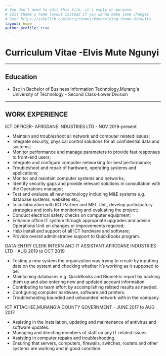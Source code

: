 ```yaml
---
# You don't need to edit this file, it's empty on purpose.
# Edit theme's home layout instead if you wanna make some changes
# See: https://jekyllrb.com/docs/themes/#overriding-theme-defaults
layout: home
author_profile: true
---
```

# Curriculum Vitae -Elvis Mute Ngunyi
---
## Education
- Bsc in Bachelor of Business Information Technology,Murang'a University of Technology - Second Class-Lower Division

---
## WORK EXPERIENCE
ICT OFFICER- AFRODANE INDUSTRIES LTD - NOV 2019-present
- Maintain and troubleshoot all network and computer related issues;
- Integrate security, physical control solutions for all confidential data and systems;
- Monitor performance and manage parameters to provide fast responses to front-end users;
- Integrate and configure computer networking for best performance;
- Troubleshoot and repair of hardware, operating systems and applications;
- Monitor and maintain computer systems and networks;
- Identify security gaps and provide relevant solutions in consultation with the Operations manager;
- Test and evaluate all new technology including M&E systems e.g. database systems, websites etc.;
- In collaboration with ICT Partner and MEL Unit, develop participatory strategies and tools for monitoring and evaluating the project;
- Conduct electrical safety checks on computer equipment;
- Enhance office IT system through appropriate upgrades and advise Operations Unit on changes or improvements required;
- Help install and support of all ICT hardware and software;
- Provide overall administrative support to QuickBooks program.

DATA ENTRY CLERK INTERN AND IT ASSISTANT,AFRODANE INDUSTRIES LTD - AUG 2019 to OCT 2019
- Testing a new system the organization was trying to create by inputting data on the system and checking whether it’s working as it supposed to be.
- Maintaining databases e.g. QuickBooks and Biometric report by backing them up and also entering new and updated account information.
- Contributing to team effort by accomplishing related results as needed.
- Configuring computer hardware, software and printers.
- Troubleshooting bounded and unbounded network with in the company.

ICT ATTACHEE,MURANG'A COUNTY GOVERNMENT - JUNE 2017 to AUG 2017
- Assisting in the installation, updating and maintenance of antivirus and software updates.
- Managing and directing members of staff on any IT related issues.
- Assisting in computer repairs and troubleshooting.
- Ensuring that servers, computers, firewalls, switches, routers and other systems are working and in good condition.
